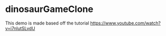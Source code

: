 # dinosaurGameClone
This demo is made based off the tutorial https://www.youtube.com/watch?v=i7nIutSLvdU
